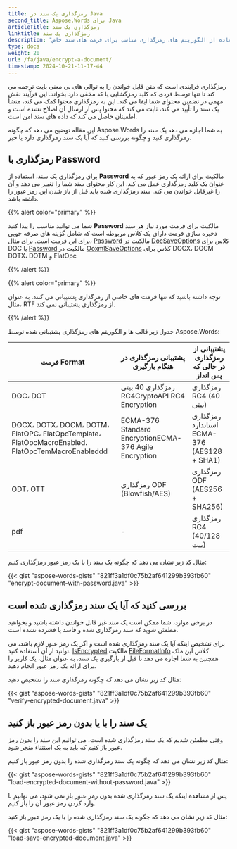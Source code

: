 ```yaml
---
title: رمزگذاری یک سند در Java
second_title: Aspose.Words برای Java
articleTitle: رمزگذاری یک سند
linktitle: رمزگذاری یک سند
description: "رمزگذاری سند خود را با استفاده از الگوریتم های رمزگذاری مناسب برای فرمت های سند خاص Java..."
type: docs
weight: 20
url: /fa/java/encrypt-a-document/
timestamp: 2024-10-21-11-17-44
---
```


رمزگذاری فرایندی است که متن قابل خواندن را به توالی های بی معنی بایت ترجمه می کند تا تنها توسط فردی که کلید رمزگشایی یا کد مخفی دارد بخواند. این فرآیند نقش مهمی در تضمین محتوای شما ایفا می کند. این به رمزگذاری محتوا کمک می کند، منشأ یک سند را تأیید می کند، ثابت می کند که محتوا پس از ارسال آن اصلاح نشده است و اطمینان حاصل می کند که داده های سند امن است.

این مقاله توضیح می دهد که چگونه Aspose.Words به شما اجازه می دهد یک سند را رمزگذاری کنید و چگونه بررسی کنید که آیا یک سند رمزگذاری دارد یا خیر.

## رمزگذاری با Password

برای رمزگذاری یک سند، استفاده از **Password** مالکیت برای ارائه یک رمز عبور که به عنوان یک کلید رمزگذاری عمل می کند. این کار محتوای سند شما را تغییر می دهد و آن را غیرقابل خواندن می کند. سند رمزگذاری شده باید قبل از باز شدن این رمز عبور را داشته باشد.

{{% alert color="primary" %}}

شما می توانید مناسب را پیدا کنید **Password** مالکیت برای فرمت مورد نیاز هر سند ذخیره سازی فرمت دارای یک کلاس مربوطه است که شامل گزینه های صرفه جویی برای این فرمت است. برای مثال، [Password](https://reference.aspose.com/words/java/com.aspose.words/docsaveoptions/#getPassword) مالکیت در [DocSaveOptions](https://reference.aspose.com/words/java/com.aspose.words/docsaveoptions/) کلاس برای DOC یا [Password](https://reference.aspose.com/words/java/com.aspose.words/ooxmlsaveoptions/#getPassword) مالکیت در [OoxmlSaveOptions](https://reference.aspose.com/words/java/com.aspose.words/ooxmlsaveoptions/) کلاس برای DOCX، DOCM DOTX، DOTM و FlatOpc

{{% /alert %}}

{{% alert color="primary" %}}

توجه داشته باشید که تنها فرمت های خاصی از رمزگذاری پشتیبانی می کنند. به عنوان مثال، RTF از رمزگذاری پشتیبانی نمی کند.

{{% /alert %}}

جدول زیر قالب ها و الگوریتم های رمزگذاری پشتیبانی شده توسط Aspose.Words:

| فرمت Format |  پشتیبانی رمزگذاری در هنگام بارگیری |  پشتیبانی از رمزگذاری در حالی که پس انداز |
|  ------------------------------------------------------------  |  -----------------------------------------------------------  |  --------------------------------------------  |
|  DOC، DOT |  رمزگذاری 40 بیتی RC4CryptoAPI RC4 Encryption |  رمزگذاری RC4 (40 بیتی) |
|  DOCX، DOTX، DOCM، DOTM، FlatOPC، FlatOpcTemplate، FlatOpcMacroEnabled، FlatOpcTemMacroEnableddd |  ECMA-376 Standard EncryptionECMA-376 Agile Encryption |  رمزگذاری استاندارد ECMA-376 (AES128 + SHA1) |
|  ODT، OTT |  رمزگذاری ODF (Blowfish/AES) |  رمزگذاری ODF (AES256 + SHA256) |
|  pdf |  -                                                            |  رمزگذاری RC4 (40/128 بیت) |

مثال کد زیر نشان می دهد که چگونه یک سند را با یک رمز عبور رمزگذاری کنیم:

{{< gist "aspose-words-gists" "821ff3a1df0c75b2af641299b393fb60" "encrypt-document-with-password.java" >}}

## بررسی کنید که آیا یک سند رمزگذاری شده است

در برخی موارد، شما ممکن است یک سند غیر قابل خواندن داشته باشید و بخواهید مطمئن شوید که سند رمزگذاری شده و فاسد یا فشرده نشده است.

برای تشخیص اینکه آیا یک سند رمزگذاری شده است و اگر یک رمز عبور لازم باشد، می توانید از آن استفاده کنید. [IsEncrypted](https://reference.aspose.com/words/java/com.aspose.words/fileformatinfo/#isEncrypted) مالکیت [FileFormatInfo](https://reference.aspose.com/words/java/com.aspose.words/fileformatinfo/) کلاس این ملک همچنین به شما اجازه می دهد تا قبل از بارگیری یک سند، به عنوان مثال، یک کاربر را برای ارائه یک رمز عبور انجام دهید.

مثال کد زیر نشان می دهد که چگونه رمزگذاری سند را تشخیص دهید:

{{< gist "aspose-words-gists" "821ff3a1df0c75b2af641299b393fb60" "verify-encrypted-document.java" >}}

## یک سند را با یا بدون رمز عبور باز کنید

وقتی مطمئن شدیم که یک سند رمزگذاری شده است، می توانیم این سند را بدون رمز عبور باز کنیم که باید به یک استثناء منجر شود.

مثال کد زیر نشان می دهد که چگونه یک سند رمزگذاری شده را بدون رمز عبور باز کنیم:

{{< gist "aspose-words-gists" "821ff3a1df0c75b2af641299b393fb60" "load-encrypted-document-without-password.java" >}}

پس از مشاهده اینکه یک سند رمزگذاری شده بدون رمز عبور باز نمی شود، می توانیم با وارد کردن رمز عبور آن را باز کنیم.

مثال کد زیر نشان می دهد که چگونه یک سند رمزگذاری شده را با یک رمز عبور باز کنید:

{{< gist "aspose-words-gists" "821ff3a1df0c75b2af641299b393fb60" "load-save-encrypted-document.java" >}}
